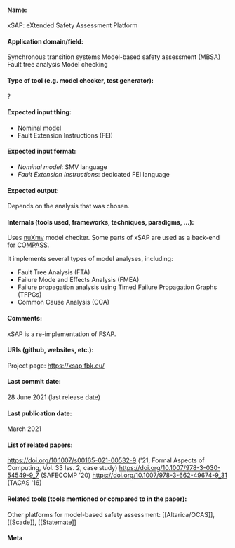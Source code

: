 #### Name:
xSAP: eXtended Safety Assessment Platform

#### Application domain/field:
Synchronous transition systems
Model-based safety assessment (MBSA)
Fault tree analysis
Model checking

#### Type of tool (e.g. model checker, test generator):
?

#### Expected input thing:
- Nominal model
- Fault Extension Instructions (FEI)

#### Expected input format:
- *Nominal model*: SMV language
- *Fault Extension Instructions*: dedicated FEI language

#### Expected output:
Depends on the analysis that was chosen.

#### Internals (tools used, frameworks, techniques, paradigms, ...):
Uses [nuXmv](Checkers/nuXmv.md) model checker.
Some parts of xSAP are used as a back-end for [COMPASS](Frameworks/COMPASS.md).

It implements several types of model analyses, including:
- Fault Tree Analysis (FTA)
- Failure Mode and Effects Analysis (FMEA)
- Failure propagation analysis using Timed Failure Propagation Graphs (TFPGs)
- Common Cause Analysis (CCA)

#### Comments:
xSAP is a re-implementation of FSAP.

#### URIs (github, websites, etc.):
Project page: https://xsap.fbk.eu/

#### Last commit date:
28 June 2021 (last release date)

#### Last publication date:
March 2021

#### List of related papers:
https://doi.org/10.1007/s00165-021-00532-9 ('21, Formal Aspects of Computing, Vol. 33 Iss. 2, case study)
https://doi.org/10.1007/978-3-030-54549-9_7 (SAFECOMP '20)
https://doi.org/10.1007/978-3-662-49674-9_31 (TACAS '16)

#### Related tools (tools mentioned or compared to in the paper):
Other platforms for model-based safety assessment: [[Altarica/OCAS]], [[Scade]], [[Statemate]]

#### Meta
